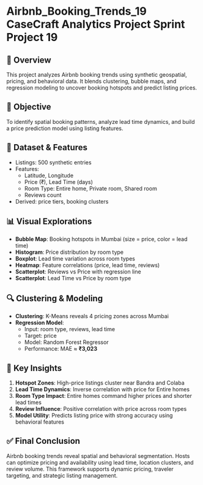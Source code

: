 # Airbnb_Booking_Trends_19 CaseCraft Analytics Project Sprint Project 19

## 🏡 Overview  
This project analyzes Airbnb booking trends using synthetic geospatial, pricing, and behavioral data. It blends clustering, bubble maps, and regression modeling to uncover booking hotspots and predict listing prices.

## 🎯 Objective  
To identify spatial booking patterns, analyze lead time dynamics, and build a price prediction model using listing features.

## 📍 Dataset & Features  
- Listings: 500 synthetic entries  
- Features:  
  - Latitude, Longitude  
  - Price (₹), Lead Time (days)  
  - Room Type: Entire home, Private room, Shared room  
  - Reviews count  
- Derived: price tiers, booking clusters

## 📊 Visual Explorations  
- **Bubble Map**: Booking hotspots in Mumbai (size = price, color = lead time)  
- **Histogram**: Price distribution by room type  
- **Boxplot**: Lead time variation across room types  
- **Heatmap**: Feature correlations (price, lead time, reviews)  
- **Scatterplot**: Reviews vs Price with regression line  
- **Scatterplot**: Lead Time vs Price by room type

## 🔍 Clustering & Modeling  
- **Clustering**: K-Means reveals 4 pricing zones across Mumbai  
- **Regression Model**:  
  - Input: room type, reviews, lead time  
  - Target: price  
  - Model: Random Forest Regressor  
  - Performance: MAE ≈ **₹3,023**

## 🧠 Key Insights  
1. **Hotspot Zones**: High-price listings cluster near Bandra and Colaba  
2. **Lead Time Dynamics**: Inverse correlation with price for Entire homes  
3. **Room Type Impact**: Entire homes command higher prices and shorter lead times  
4. **Review Influence**: Positive correlation with price across room types  
5. **Model Utility**: Predicts listing price with strong accuracy using behavioral features

## ✅ Final Conclusion  
Airbnb booking trends reveal spatial and behavioral segmentation. Hosts can optimize pricing and availability using lead time, location clusters, and review volume. This framework supports dynamic pricing, traveler targeting, and strategic listing management.